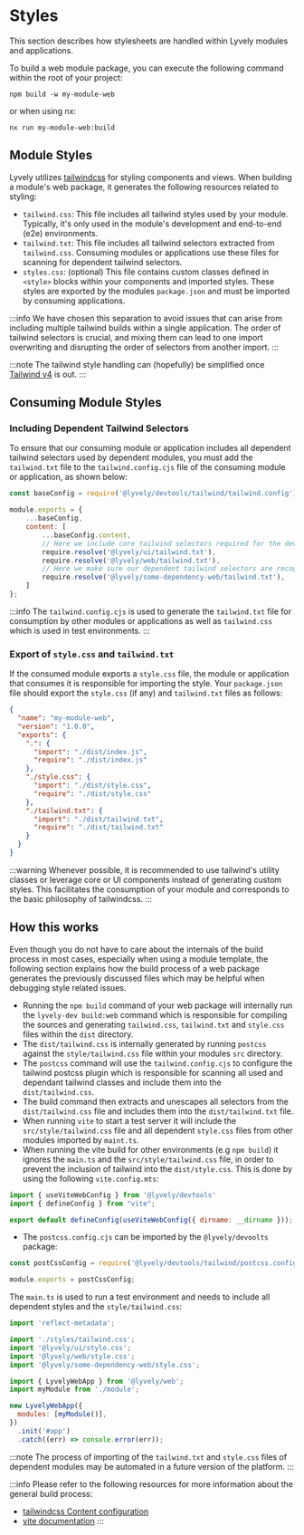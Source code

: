 # Styles

This section describes how stylesheets are handled within Lyvely modules and applications. 

To build a web module package, you can execute the following command within the root of your project:

```shell
npm build -w my-module-web
```

or when using nx:

```shell
nx run my-module-web:build
```

## Module Styles

Lyvely utilizes [tailwindcss](https://tailwindcss.com/) for styling components and views. 
When building a module's web package, it generates the following resources related to styling:

- `tailwind.css`: This file includes all tailwind styles used by your module. 
Typically, it's only used in the module's development and end-to-end (e2e) environments.
- `tailwind.txt`: This file includes all tailwind selectors extracted from `tailwind.css`.
Consuming modules or applications use these files for scanning for dependent tailwind selectors.
- `styles.css`: (optional) This file contains custom classes defined in `<style>` blocks within your components and 
imported styles. These styles are exported by the modules `package.json` and must be imported by consuming applications. 


:::info
We have chosen this separation to avoid issues that can arise from including multiple tailwind builds within a single 
application. The order of tailwind selectors is crucial, and mixing them can lead to one import overwriting and 
disrupting the order of selectors from another import.
:::

:::note
The tailwind style handling can (hopefully) be simplified once 
[Tailwind v4](https://tailwindcss.com/blog/tailwindcss-v4-alpha) is out.
:::

## Consuming Module Styles

### Including Dependent Tailwind Selectors

To ensure that our consuming module or application includes all dependent tailwind selectors used by dependent modules, 
you must add the `tailwind.txt` file to the `tailwind.config.cjs` file of the consuming module or application, as shown below:

```javascript title=tailwind.config.cjs
const baseConfig = require('@lyvely/devtools/tailwind/tailwind.config');

module.exports = {
    ...baseConfig,
    content: [
        ...baseConfig.content,
        // Here we include core tailwind selectors required for the development and e2e environment.
        require.resolve('@lyvely/ui/tailwind.txt'),
        require.resolve('@lyvely/web/tailwind.txt'),
        // Here we make sure our dependent tailwind selectors are recognized and included.
        require.resolve('@lyvely/some-dependency-web/tailwind.txt'),
    ]
};
```

:::info
The `tailwind.config.cjs` is used to generate the `tailwind.txt` file for consumption by other modules or applications 
as well as `tailwind.css` which is used in test environments.
:::

### Export of `style.css` and `tailwind.txt`


If the consumed module exports a `style.css` file, the module or application that consumes it is responsible for 
importing the style. Your `package.json` file should export the `style.css` (if any) and `tailwind.txt` files as follows:

```json title=package.json
{
  "name": "my-module-web",
  "version": "1.0.0",
  "exports": {
    ".": {
      "import": "./dist/index.js",
      "require": "./dist/index.js"
    },
    "./style.css": {
      "import": "./dist/style.css",
      "require": "./dist/style.css"
    },
    "./tailwind.txt": {
      "import": "./dist/tailwind.txt",
      "require": "./dist/tailwind.txt"
    }
  }
}
```

:::warning
Whenever possible, it is recommended to use tailwind's utility classes or leverage core or UI components instead of
generating custom styles. This facilitates the consumption of your module and corresponds to the basic philosophy 
of tailwindcss.
:::

## How this works

Even though you do not have to care about the internals of the build process in most cases, especially when using a
module template, the following section explains how the build process of a web package generates the previously discussed
files which may be helpful when debugging style related issues.

- Running the `npm build` command of your web package will internally run the `lyvely-dev build:web` command which is
responsible for compiling the sources and generating `tailwind.css`, `tailwind.txt` and `style.css` files within the `dist` directory.
- The `dist/tailwind.css` is internally generated by running `postcss` against the `style/tailwind.css` file within your modules `src`
directory.
- The `postcss` command will use the `tailwind.config.cjs` to configure the tailwind postcss plugin which
is responsible for scanning all used and dependant tailwind classes and include them into the `dist/tailwind.css`. 
- The build command then extracts and unescapes all selectors from the `dist/tailwind.css` file and includes them into the `dist/tailwind.txt` file.
- When running `vite` to start a test server it will include the `src/style/tailwind.css` file and all dependent 
`style.css` files from other modules imported by `maint.ts`.
- When running the vite build for other environments (e.g `npm build`) it ignores the `main.ts` and the
`src/style/tailwind.css` file, in order to prevent the inclusion of tailwind into the `dist/style.css`. 
This is done by using the following `vite.config.mts`:

```javascript title=vite.config.ts
import { useViteWebConfig } from '@lyvely/devtools'
import { defineConfig } from "vite";

export default defineConfig(useViteWebConfig({ dirname: __dirname }));
```

- The `postcss.config.cjs` can be imported by the `@lyvely/devoolts` package:

```javascript title=postcss.config.cjs
const postCssConfig = require('@lyvely/devtools/tailwind/postcss.config.cjs');

module.exports = postCssConfig;
```

The `main.ts` is used to run a test environment and needs to include all dependent styles and the `style/tailwind.css`:

```javascript title=main.ts
import 'reflect-metadata';

import './styles/tailwind.css';
import '@lyvely/ui/style.css';
import '@lyvely/web/style.css';
import '@lyvely/some-dependency-web/style.css';

import { LyvelyWebApp } from '@lyvely/web';
import myModule from './module';

new LyvelyWebApp({
  modules: [myModule()],
})
  .init('#app')
  .catch((err) => console.error(err));
```

:::note
The process of importing of the `tailwind.txt` and `style.css` files of dependent modules may be automated 
in a future version of the platform.
:::

:::info
Please refer to the following resources for more information about the general build process:

- [tailwindcss Content configuration](https://tailwindcss.com/docs/configuration#content)
- [vite documentation](https://vitejs.dev/guide/)
:::
